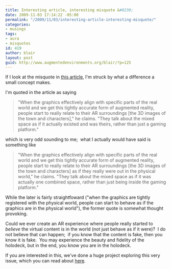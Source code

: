 ```yaml
---
title: Interesting article, interesting misquote &#8230;
date: 2009-11-03 17:14:22 -05:00
permalink: "/2009/11/03/interesting-article-interesting-misquote/"
categories:
- musings
tags:
- aura
- misquotes
id: 419
author: blair
layout: post
guid: http://www.augmentedenvironments.org/blair/?p=125
---
```


If I look at the misquote in [this article](http://www.digitaltrends.com/mobile/augmented-reality-state-of-the-art-vr-technology-today/), I'm struck by what a difference a small concept makes.

I'm quoted in the article as saying

>"When the graphics effectively align with specific parts of the real world and we get this tightly accurate form of augmented reality, people start to really relate to their AR surroundings [the 3D images of the town and characters]," he claims. "They talk about the mixed space as if it actually existed and was theirs, rather than just a gaming platform."

which is very odd sounding to me;  what I actually would have said is something like

>"When the graphics effectively align with specific parts of the real world and we get this tightly accurate form of augmented reality, people start to really relate to their AR surroundings [the 3D images of the town and characters] as if they really were out in the physical world," he claims. "They talk about the mixed space as if it was actually one combined space, rather than just being inside the gaming platform."

While the later is fairly straightfoward ("when the graphics are tightly registered with the physical world, people can start to behave as if the graphics are in the physical world"), the former quote is somewhat thought provoking.

Could we ever create an AR experience where people really started to _believe_ the virtual content is in the world (not just behave as if it were)?  I do not believe that can happen;  if you know that the content is fake, then you know it is fake.  You may experience the beauty and fidelity of the holodeck, but in the end, you know you are in the holodeck.

If you are interested in this, we've done a huge project exploring this very issue, which you can read about [here](http://www.cc.gatech.edu/arfacade/).
